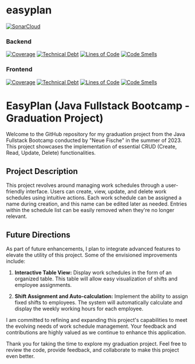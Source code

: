 # easyplan
[![SonarCloud](https://sonarcloud.io/images/project_badges/sonarcloud-white.svg)](https://sonarcloud.io/summary/new_code?id=alexanderleonidasguenzel_easyplan-backend)
<br>
### Backend 
[![Coverage](https://sonarcloud.io/api/project_badges/measure?project=alexanderleonidasguenzel_easyplan-backend&metric=coverage)](https://sonarcloud.io/summary/new_code?id=alexanderleonidasguenzel_easyplan-backend)
[![Technical Debt](https://sonarcloud.io/api/project_badges/measure?project=alexanderleonidasguenzel_easyplan-backend&metric=sqale_index)](https://sonarcloud.io/summary/new_code?id=alexanderleonidasguenzel_easyplan-backend)
[![Lines of Code](https://sonarcloud.io/api/project_badges/measure?project=alexanderleonidasguenzel_easyplan-backend&metric=ncloc)](https://sonarcloud.io/summary/new_code?id=alexanderleonidasguenzel_easyplan-backend)
[![Code Smells](https://sonarcloud.io/api/project_badges/measure?project=alexanderleonidasguenzel_easyplan-backend&metric=code_smells)](https://sonarcloud.io/summary/new_code?id=alexanderleonidasguenzel_easyplan-backend)
<br>
### Frontend
[![Coverage](https://sonarcloud.io/api/project_badges/measure?project=alexanderleonidasguenzel_easyplan-frontend&metric=coverage)](https://sonarcloud.io/summary/new_code?id=alexanderleonidasguenzel_easyplan-frontend)
[![Technical Debt](https://sonarcloud.io/api/project_badges/measure?project=alexanderleonidasguenzel_easyplan-frontend&metric=sqale_index)](https://sonarcloud.io/summary/new_code?id=alexanderleonidasguenzel_easyplan-frontend)
[![Lines of Code](https://sonarcloud.io/api/project_badges/measure?project=alexanderleonidasguenzel_easyplan-frontend&metric=ncloc)](https://sonarcloud.io/summary/new_code?id=alexanderleonidasguenzel_easyplan-frontend)
[![Code Smells](https://sonarcloud.io/api/project_badges/measure?project=alexanderleonidasguenzel_easyplan-frontend&metric=code_smells)](https://sonarcloud.io/summary/new_code?id=alexanderleonidasguenzel_easyplan-frontend)

# EasyPlan (Java Fullstack Bootcamp - Graduation Project)

Welcome to the GitHub repository for my graduation project from the Java Fullstack Bootcamp conducted by "Neue Fische" in the summer of 2023. This project showcases the implementation of essential CRUD (Create, Read, Update, Delete) functionalities.

## Project Description
This project revolves around managing work schedules through a user-friendly interface. Users can create, view, update, and delete work schedules using intuitive actions. Each work schedule can be assigned a name during creation, and this name can be edited later as needed. Entries within the schedule list can be easily removed when they're no longer relevant.

## Future Directions
As part of future enhancements, I plan to integrate advanced features to elevate the utility of this project. Some of the envisioned improvements include:

1. **Interactive Table View:** Display work schedules in the form of an organized table. This table will allow easy visualization of shifts and employee assignments.

2. **Shift Assignment and Auto-calculation:** Implement the ability to assign fixed shifts to employees. The system will automatically calculate and display the weekly working hours for each employee.

I am committed to refining and expanding this project's capabilities to meet the evolving needs of work schedule management. Your feedback and contributions are highly valued as we continue to enhance this application.

Thank you for taking the time to explore my graduation project. Feel free to review the code, provide feedback, and collaborate to make this project even better.

